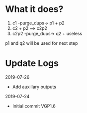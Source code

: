 # What it does?

1. c1 -purge_dups-> p1 + p2
2. c2 + p2 ==> c2p2
3. c2p2 -purge_dups-> q2 + useless

p1 and q2 will be used for next step

# Update Logs

2019-07-26

* Add auxillary outputs

2019-07-24

* Initial commit VGP1.6
